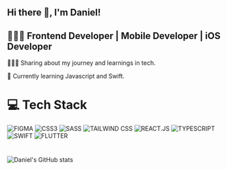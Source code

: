 ## Hi there 👋, I'm Daniel!

## 👨🏿‍💼 Frontend Developer | Mobile Developer | iOS Developer

🧑🏿‍💻 Sharing about my journey and learnings in tech. <br/>

📖 Currently learning Javascript and Swift. <br/>

# 💻 Tech Stack

![FIGMA](https://img.shields.io/badge/Figma-F24E1E?style=for-the-badge&logo=figma&logoColor=white)
![CSS3](https://img.shields.io/badge/CSS3-1572B6?style=for-the-badge&logo=css3&logoColor=white)
![SASS](https://img.shields.io/badge/Sass-CC6699?style=for-the-badge&logo=sass&logoColor=white)
![TAILWIND CSS](https://img.shields.io/badge/Tailwind_CSS-38B2AC?style=for-the-badge&logo=tailwind-css&logoColor=white)
![REACT.JS](https://img.shields.io/badge/React-20232A?style=for-the-badge&logo=react&logoColor=61DAFB)
![TYPESCRIPT](https://img.shields.io/badge/TypeScript-007ACC?style=for-the-badge&logo=typescript&logoColor=white)
![SWIFT](https://img.shields.io/badge/Swift-FA7343?style=for-the-badge&logo=swift&logoColor=white)
![FLUTTER](https://img.shields.io/badge/Flutter-02569B?style=for-the-badge&logo=flutter&logoColor=white)

# 
![Daniel's GitHub stats](https://github-readme-stats.vercel.app/api?username=techie-dan&show_icons=true&theme=radical)



